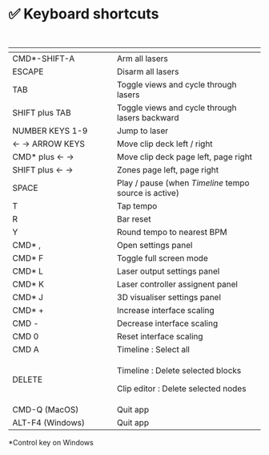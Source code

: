 # ✅ Keyboard shortcuts

<pre><code><strong>
</strong></code></pre>

<table data-header-hidden><thead><tr><th width="193"></th><th></th></tr></thead><tbody><tr><td>CMD*-SHIFT-A</td><td>Arm all lasers</td></tr><tr><td>ESCAPE</td><td>Disarm all lasers</td></tr><tr><td>TAB</td><td>Toggle views and cycle through lasers</td></tr><tr><td>SHIFT plus TAB</td><td>Toggle views and cycle through lasers backward</td></tr><tr><td>NUMBER KEYS 1-9</td><td>Jump to laser </td></tr><tr><td>&#x3C;- -> ARROW KEYS</td><td>Move clip deck left / right</td></tr><tr><td>CMD* plus &#x3C;-  -> </td><td>Move clip deck page left, page right</td></tr><tr><td>SHIFT plus &#x3C;-  -> </td><td>Zones page left, page right</td></tr><tr><td>SPACE</td><td>Play / pause (when <em>Timeline</em> tempo source is active)</td></tr><tr><td>T</td><td>Tap tempo</td></tr><tr><td>R</td><td>Bar reset</td></tr><tr><td>Y</td><td>Round tempo to nearest BPM </td></tr><tr><td>CMD* ,</td><td>Open settings panel</td></tr><tr><td>CMD* F</td><td>Toggle full screen mode</td></tr><tr><td>CMD* L</td><td>Laser output settings panel</td></tr><tr><td>CMD* K</td><td>Laser controller assignent panel</td></tr><tr><td>CMD* J</td><td>3D visualiser settings panel</td></tr><tr><td>CMD* +</td><td>Increase interface scaling</td></tr><tr><td>CMD -</td><td>Decrease interface scaling</td></tr><tr><td>CMD 0</td><td>Reset interface scaling</td></tr><tr><td>CMD A</td><td>Timeline : Select all </td></tr><tr><td>DELETE</td><td><p>Timeline : Delete selected blocks</p><p>Clip editor : Delete selected nodes  </p></td></tr><tr><td>CMD-Q (MacOS)</td><td>Quit app</td></tr><tr><td>ALT-F4 (Windows)</td><td>Quit app</td></tr></tbody></table>

\*Control key on Windows
